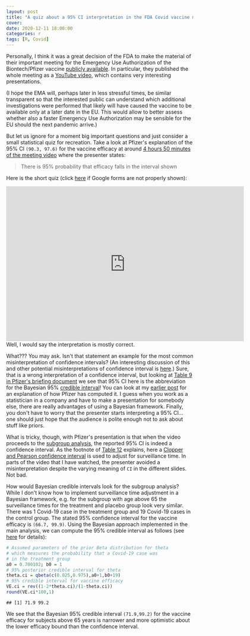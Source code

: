 ```yaml
---
layout: post
title: "A quiz about a 95% CI interpretation in the FDA Covid vaccine meeting"
cover: 
date: 2020-12-11 18:00:00
categories: r
tags: [R, Covid]
---
```


Personally, I think it was a great decision of the FDA to make the material of their important meeting for the Emergency Use Authorization of the Biontech/Pfizer vaccine [publicly available](https://www.fda.gov/advisory-committees/advisory-committee-calendar/vaccines-and-related-biological-products-advisory-committee-december-10-2020-meeting-announcement). In particular, they published the whole meeting as a [YouTube video](https://www.youtube.com/watch?v=owveMJBTc2I), which contains very interesting presentations.

(I hope the EMA will, perhaps later in less stressful times, be similar transparent so that the interested public can understand which additional investigations were performed that likely will have caused the vaccine to be available only at a later date in the EU. This would allow to better assess whether also a faster Emergency Use Authorization may be sensible for the EU should the next pandemic arrive.)

But let us ignore for a moment big important questions and just consider a small statistical quiz for recreation. Take a look at Pfizer's explanation of the 95% CI `(90.3, 97.6)` for the vaccine efficacy at around [4 hours 50 minutes of the meeting video](https://www.youtube.com/watch?v=owveMJBTc2I&t=4h50m25s) where the presenter states: 

> There is 95% probability that efficacy falls in the interval shown 

Here is the short quiz (click [here](https://skranz.github.io/r/2020/12/11/CovidVaccineFDAHearingCI.html#quiz) if Google forms are not properly shown):<a name="quiz"></a>

<iframe src="https://docs.google.com/forms/d/e/1FAIpQLScRO0t6RGgY-7QmSa_3n0HGJ-Q3Qv9iaPdqVsZ6EzPkJnjUmw/viewform?embedded=true" width="640" height="417" frameborder="0" marginheight="0" marginwidth="0">Loading…</iframe>

<br>
Well, I would say the interpretation is mostly correct.

What??? You may ask. Isn't that statement an example for the most common misinterpretation of confidence intervals? (An interesting discussion of this and other potential misinterpretations of confidence interval is [here](https://link.springer.com/article/10.3758/s13423-015-0947-8).) Sure, that is a wrong interpretation of a confidence interval, but looking at [Table 9 in Pfizer's briefing document](https://www.fda.gov/media/144246/download#page=55) we see that 95% CI here is the abbreviation for the Bayesian 95% [credible interval](https://en.wikipedia.org/wiki/Credible_interval)! You can look at my [earlier post](http://skranz.github.io/r/2020/11/11/CovidVaccineBayesian.html) for an explanation of how Pfizer has computed it. I guess when you work as a statistician in a company and have to make a presentation for somebody else, there are really advantages of using a Bayesian framework. Finally, you don't have to worry that the presenter starts interpreting a 95% CI... one should just hope that the audience is polite enough not to ask about stuff like priors.

What is tricky, though, with Pfizer's presentation is that when the video proceeds to the [subgroup analysis](https://www.youtube.com/watch?v=owveMJBTc2I&t=4h51m30s), the reported 95% CI is indeed a confidence interval. As the footnote of [Table 12](https://www.fda.gov/media/144246/download#page=59) explains, here a [Clopper and Pearson confidence interval](https://en.wikipedia.org/wiki/Binomial_proportion_confidence_interval#:~:text=The%20Clopper%E2%80%93Pearson%20interval%20is,distribution%20rather%20than%20an%20approximation) is used to adjust for surveillance time. In parts of the video that I have watched, the presenter avoided a misinterpretation despite the varying meaning of `CI` in the different slides. Not bad. 

How would Bayesian credible intervals look for the subgroup analysis? While I don't know how to implement surveillance time adjustment in a Bayesian framework, e.g. for the subgroup with age above 65 the surveillance times for the treatment and placebo group look very similar. There was 1 Covid-19 case in the treatment group and 19 Covid-19 cases in the control group. The stated 95% confidence interval for the vaccine efficacy is `(66.7, 99.9)`. Using the Bayesian approach implemented in the main analysis, we can compute the 95% credible interval as follows (see [here](http://skranz.github.io/r/2020/11/11/CovidVaccineBayesian.html) for details):


```r
# Assumed parameters of the prior Beta distribution for theta
# which measures the probability that a Covid-19 case was
# in the treatment group
a0 = 0.700102; b0 = 1
# 95% posterior credible interval for theta
theta.ci = qbeta(c(0.025,0.975),a0+1,b0+19)
# 95% credible interval for vaccine efficacy
VE.ci = rev((1-2*theta.ci)/(1-theta.ci))
round(VE.ci*100,1)
```

```
## [1] 71.9 99.2
```

We see that the Bayesian 95% credible interval `(71.9,99.2)` for the vaccine efficacy for subjects above 65 years is narrower and more optimistic about the lower efficacy bound than the confidence interval.
